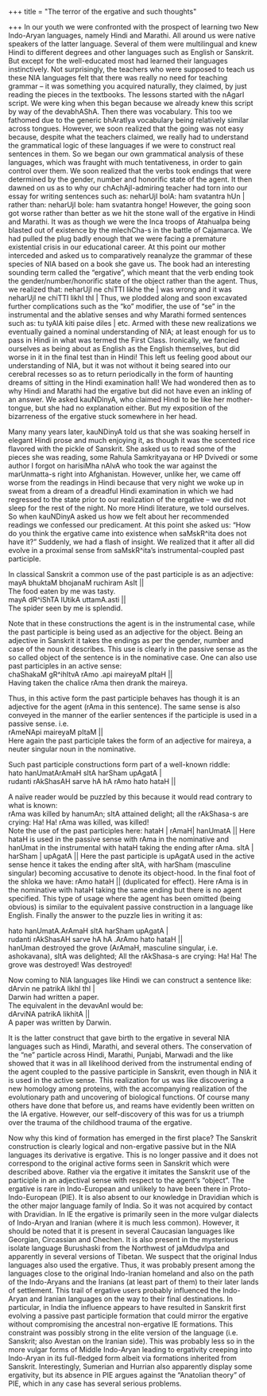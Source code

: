 +++
title = "The terror of the ergative and such thoughts"

+++
In our youth we were confronted with the prospect of learning two New
Indo-Aryan languages, namely Hindi and Marathi. All around us were
native speakers of the latter language. Several of them were
multilingual and knew Hindi to different degrees and other languages
such as English or Sanskrit. But except for the well-educated most had
learned their languages instinctively. Not surprisingly, the teachers
who were supposed to teach us these NIA languages felt that there was
really no need for teaching grammar – it was something you acquired
naturally, they claimed, by just reading the pieces in the textbooks.
The lessons started with the nAgarI script. We were king when this began
because we already knew this script by way of the devabhAShA. Then there
was vocabulary. This too we fathomed due to the generic bhAratIya
vocabulary being relatively similar across tongues. However, we soon
realized that the going was not easy because, despite what the teachers
claimed, we really had to understand the grammatical logic of these
languages if we were to construct real sentences in them. So we began
our own grammatical analysis of these languages, which was fraught with
much tentativeness, in order to gain control over them. We soon realized
that the verbs took endings that were determined by the gender, number
and honorific state of the agent. It then dawned on us as to why our
chAchAjI-admiring teacher had torn into our essay for writing sentences
such as: neharUjI bolA: ham svatantra hUn | rather than: neharUjI bole:
ham svatantra honge\! However, the going soon got worse rather than
better as we hit the stone wall of the ergative in Hindi and Marathi. It
was as though we were the Inca troops of Atahualpa being blasted out of
existence by the mlechCha-s in the battle of Cajamarca. We had pulled
the plug badly enough that we were facing a premature existential crisis
in our educational career. At this point our mother interceded and asked
us to comparatively reanalyze the grammar of these species of NIA based
on a book she gave us. The book had an interesting sounding term called
the “ergative”, which meant that the verb ending took the
gender/number/honorific state of the object rather than the agent. Thus,
we realized that: neharUjI ne chiTTI likhe the | was wrong and it was
neharUjI ne chiTTI likhI thI | Thus, we plodded along and soon excavated
further complications such as the “ko” modifier, the use of “se” in the
instrumental and the ablative senses and why Marathi formed sentences
such as: tu tyAlA kiti paise diles | etc. Armed with these new
realizations we eventually gained a nominal understanding of NIA; at
least enough for us to pass in Hindi in what was termed the First Class.
Ironically, we fancied ourselves as being about as English as the
English themselves, but did worse in it in the final test than in
Hindi\! This left us feeling good about our understanding of NIA, but it
was not without it being seared into our cerebral recesses so as to
return periodically in the form of haunting dreams of sitting in the
Hindi examination hall\! We had wondered then as to why Hindi and
Marathi had the ergative but did not have even an inkling of an answer.
We asked kauNDinyA, who claimed Hindi to be like her mother-tongue, but
she had no explanation either. But my exposition of the bizarreness of
the ergative stuck somewhere in her head.

Many many years later, kauNDinyA told us that she was soaking herself in
elegant Hindi prose and much enjoying it, as though it was the scented
rice flavored with the pickle of Sanskrit. She asked us to read some of
the pieces she was reading, some Rahula Samkrityayana or HP Dvivedi or
some author I forgot on harisiMha nAlvA who took the war against the
marUnmatta-s right into Afghanistan. However, unlike her, we came off
worse from the readings in Hindi because that very night we woke up in
sweat from a dream of a dreadful Hindi examination in which we had
regressed to the state prior to our realization of the ergative – we did
not sleep for the rest of the night. No more Hindi literature, we told
ourselves. So when kauNDinyA asked us how we felt about her recommended
readings we confessed our predicament. At this point she asked us: “How
do you think the ergative came into existence when saMskR^ita does not
have it?” Suddenly, we had a flash of insight. We realized that it after
all did evolve in a proximal sense from saMskR^ita’s
instrumental-coupled past participle.

In classical Sanskrit a common use of the past participle is as an
adjective:  
mayA bhuktaM bhojanaM ruchiram AsIt ||  
The food eaten by me was tasty.  
mayA dR^iShTA lUtikA uttamA.asti ||  
The spider seen by me is splendid.

Note that in these constructions the agent is in the instrumental case,
while the past participle is being used as an adjective for the object.
Being an adjective in Sanskrit it takes the endings as per the gender,
number and case of the noun it describes. This use is clearly in the
passive sense as the so called object of the sentence is in the
nominative case. One can also use past participles in an active sense:  
chaShakaM gR^ihItvA rAmo .api maireyaM pItaH ||  
Having taken the chalice rAma then drank the maireya.

Thus, in this active form the past participle behaves has though it is
an adjective for the agent (rAma in this sentence). The same sense is
also conveyed in the manner of the earlier sentences if the participle
is used in a passive sense. i.e.  
rAmeNApi maireyaM pItaM ||  
Here again the past participle takes the form of an adjective for
maireya, a neuter singular noun in the nominative.

Such past participle constructions form part of a well-known riddle:  
hato hanUmatArAmaH sItA harSham upAgatA |  
rudanti rAkShasAH sarve hA hA rAmo hato hataH ||

A naïve reader would be puzzled by this because it would read contrary
to what is known:  
rAma was killed by hanumAn; sItA attained delight; all the rAkShasa-s
are crying: Ha\! Ha\! rAma was killed, was killed\!  
Note the use of the past participles here: hataH | rAmaH| hanUmatA ||
Here hataH is used in the passive sense with rAma in the nominative and
hanUmat in the instrumental with hataH taking the ending after rAma.
sItA | harSham | upAgatA || Here the past participle is upAgatA used in
the active sense hence it takes the ending after sItA, with harSham
(masculine singular) becoming accusative to denote its object-hood. In
the final foot of the shloka we have: rAmo hataH || (duplicated for
effect). Here rAma is in the nominative with hataH taking the same
ending but there is no agent specified. This type of usage where the
agent has been omitted (being obvious) is similar to the equivalent
passive construction in a language like English. Finally the answer to
the puzzle lies in writing it as:

hato hanUmatA.ArAmaH sItA harSham upAgatA |  
rudanti rAkShasAH sarve hA hA .ArAmo hato hataH ||  
hanUman destroyed the grove (ArAmaH, masculine singular, i.e.
ashokavana), sItA was delighted; All the rAkShasa-s are crying: Ha\!
Ha\! The grove was destroyed\! Was destroyed\!

Now coming to NIA languages like Hindi we can construct a sentence
like:  
dArvin ne patrikA likhI thI |  
Darwin had written a paper.  
The equivalent in the devavAnI would be:  
dArviNA patrikA likhitA ||  
A paper was written by Darwin.

It is the latter construct that gave birth to the ergative in several
NIA languages such as Hindi, Marathi, and several others. The
conservation of the “ne” particle across Hindi, Marathi, Punjabi,
Marwadi and the like showed that it was in all likelihood derived from
the instrumental ending of the agent coupled to the passive participle
in Sanskrit, even though in NIA it is used in the active sense. This
realization for us was like discovering a new homology among proteins,
with the accompanying realization of the evolutionary path and
uncovering of biological functions. Of course many others have done that
before us, and reams have evidently been written on the IA ergative.
However, our self-discovery of this was for us a triumph over the trauma
of the childhood trauma of the ergative.

Now why this kind of formation has emerged in the first place? The
Sanskrit construction is clearly logical and non-ergative passive but in
the NIA languages its derivative is ergative. This is no longer passive
and it does not correspond to the original active forms seen in Sanskrit
which were described above. Rather via the ergative it imitates the
Sanskrit use of the participle in an adjectival sense with respect to
the agent’s “object”. The ergative is rare in Indo-European and unlikely
to have been there in Proto-Indo-European (PIE). It is also absent to
our knowledge in Dravidian which is the other major language family of
India. So it was not acquired by contact with Dravidian. In IE the
ergative is primarily seen in the more vulgar dialects of Indo-Aryan and
Iranian (where it is much less common). However, it should be noted that
it is present in several Caucasian languages like Georgian, Circassian
and Chechen. It is also present in the mysterious isolate language
Burushaski from the Northwest of jaMdudvIpa and apparently in several
versions of Tibetan. We suspect that the original Indus languages also
used the ergative. Thus, it was probably present among the languages
close to the original Indo-Iranian homeland and also on the path of the
Indo-Aryans and the Iranians (at least part of them) to their later
lands of settlement. This trail of ergative users probably influenced
the Indo-Aryan and Iranian languages on the way to their final
destinations. In particular, in India the influence appears to have
resulted in Sanskrit first evolving a passive past participle formation
that could mirror the ergative without compromising the ancestral
non-ergative IE formations. This constraint was possibly strong in the
elite version of the language (i.e. Sanskrit; also Avestan on the
Iranian side). This was probably less so in the more vulgar forms of
Middle Indo-Aryan leading to ergativity creeping into Indo-Aryan in its
full-fledged form albeit via formations inherited from Sanskrit.
Interestingly, Sumerian and Hurrian also apparently display some
ergativity, but its absence in PIE argues against the “Anatolian theory”
of PIE, which in any case has several serious problems.
